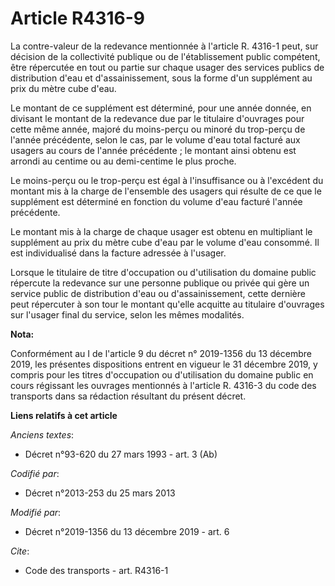 # Article R4316-9

La contre-valeur de la redevance mentionnée à l'article R. 4316-1 peut, sur décision de la collectivité publique ou de
l'établissement public compétent, être répercutée en tout ou partie sur chaque usager des services publics de distribution
d'eau et d'assainissement, sous la forme d'un supplément au prix du mètre cube d'eau. 

Le montant de ce supplément est déterminé, pour une année donnée, en divisant le montant de la redevance due par le titulaire
d'ouvrages pour cette même année, majoré du moins-perçu ou minoré du trop-perçu de l'année précédente, selon le cas, par le
volume d'eau total facturé aux usagers au cours de l'année précédente ; le montant ainsi obtenu est arrondi au centime ou au
demi-centime le plus proche. 

Le moins-perçu ou le trop-perçu est égal à l'insuffisance ou à l'excédent du montant mis à la charge de l'ensemble des
usagers qui résulte de ce que le supplément est déterminé en fonction du volume d'eau facturé l'année précédente. 

Le montant mis à la charge de chaque usager est obtenu en multipliant le supplément au prix du mètre cube d'eau par le volume
d'eau consommé. Il est individualisé dans la facture adressée à l'usager. 

Lorsque le titulaire de titre d'occupation ou d'utilisation du domaine public répercute la redevance sur une personne
publique ou privée qui gère un service public de distribution d'eau ou d'assainissement, cette dernière peut répercuter à son
tour le montant qu'elle acquitte au titulaire d'ouvrages sur l'usager final du service, selon les mêmes modalités.

**Nota:**

Conformément au I de l'article 9 du décret n° 2019-1356 du 13 décembre 2019, les présentes dispositions entrent en vigueur le
31 décembre 2019, y compris pour les titres d'occupation ou d'utilisation du domaine public en cours régissant les ouvrages
mentionnés à l'article R. 4316-3 du code des transports dans sa rédaction résultant du présent décret.

**Liens relatifs à cet article**

_Anciens textes_:

  - Décret n°93-620 du 27 mars 1993 - art. 3 (Ab)

_Codifié par_:

  - Décret n°2013-253 du 25 mars 2013

_Modifié par_:

  - Décret n°2019-1356 du 13 décembre 2019 - art. 6

_Cite_:

  - Code des transports - art. R4316-1
